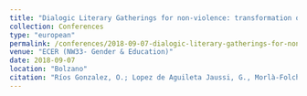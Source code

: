 ```yaml
---
title: "Dialogic Literary Gatherings for non-violence: transformation of interactions"
collection: Conferences
type: "european"
permalink: /conferences/2018-09-07-dialogic-literary-gatherings-for-non-violence-transformation-of-interactions
venue: "ECER (NW33- Gender & Education)"
date: 2018-09-07
location: "Bolzano"
citation: "Ríos Gonzalez, O.; Lopez de Aguileta Jaussi, G., Morlà-Folch, T., & León-Jiménez, S. (2018). ECER (NW33- Gender & Education). Dialogic Literary Gatherings for non-violence: transformation of interactions (3-7 setembre, Bolzano)"
---
```

